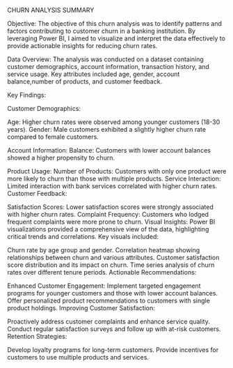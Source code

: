 CHURN ANALYSIS SUMMARY

Objective:
The objective of this churn analysis was to identify patterns and factors contributing to customer churn in a banking institution. By leveraging Power BI, I aimed to visualize and interpret the data effectively to provide actionable insights for reducing churn rates.

Data Overview:
The analysis was conducted on a dataset containing customer demographics, account information, transaction history, and service usage. Key attributes included age, gender, account balance,number of products, and customer feedback.

Key Findings:

Customer Demographics:

Age: Higher churn rates were observed among younger customers (18-30 years).
Gender: Male customers exhibited a slightly higher churn rate compared to female customers.

Account Information:
Balance: Customers with lower account balances showed a higher propensity to churn.

Product Usage:
Number of Products: Customers with only one product were more likely to churn than those with multiple products.
Service Interaction: Limited interaction with bank services correlated with higher churn rates.
Customer Feedback:

Satisfaction Scores: Lower satisfaction scores were strongly associated with higher churn rates.
Complaint Frequency: Customers who lodged frequent complaints were more prone to churn.
Visual Insights:
Power BI visualizations provided a comprehensive view of the data, highlighting critical trends and correlations. Key visuals included:

Churn rate by age group and gender.
Correlation heatmap showing relationships between churn and various attributes.
Customer satisfaction score distribution and its impact on churn.
Time series analysis of churn rates over different tenure periods.
Actionable Recommendations:

Enhanced Customer Engagement:
Implement targeted engagement programs for younger customers and those with lower account balances.
Offer personalized product recommendations to customers with single product holdings.
Improving Customer Satisfaction:

Proactively address customer complaints and enhance service quality.
Conduct regular satisfaction surveys and follow up with at-risk customers.
Retention Strategies:

Develop loyalty programs for long-term customers.
Provide incentives for customers to use multiple products and services.
